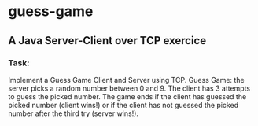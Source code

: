 # guess-game

## A Java Server-Client over TCP exercice 
### Task:
Implement a Guess Game Client and Server using TCP.
Guess Game: the server picks a random number between 0 and 9. The client has 3 attempts to
guess the picked number. The game ends if the client has guessed the picked number (client wins!)
or if the client has not guessed the picked number after the third try (server wins!).
